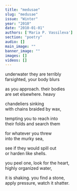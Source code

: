 ```yaml
---
title: "medusae"
slug: "medusae"
issue: "Winter"
year: "2010"
date: "2010-01-01"
authors: ['Maria P. Vassileva']
section: "poetry"
audio: []
main_image: ""
banner_image: ""
images: []
videos: []
---
```

underwater they are terribly  
farsighted, your body blurs  
  


 as you approach. their bodies  
are set elsewhere. heavy  
  


 chandeliers sinking  
with chains braided by wax,  
  


 tempting you to reach into  
their folds and search them  
  


 for whatever you threw  
into the murky sea,  
  


 see if they would spill out  
or harden like shells.  
  


 you peel one, look for the heart,  
highly organized water,   
  


 it is shaking. you find a stone,   
apply pressure, watch it shatter.

